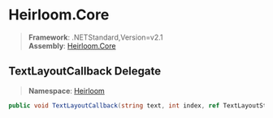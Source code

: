 # Heirloom.Core

> **Framework**: .NETStandard,Version=v2.1  
> **Assembly**: [Heirloom.Core][0]  

## TextLayoutCallback Delegate

> **Namespace**: [Heirloom][0]  

```cs
public void TextLayoutCallback(string text, int index, ref TextLayoutState state)
```

[0]: ../../Heirloom.Core.md
